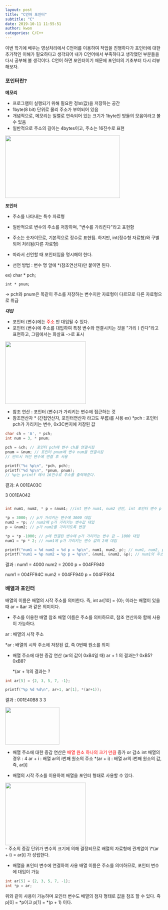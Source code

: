 ```yaml
---
layout: post
title: "C언어 포인터"
subtitle: "C"
date: 2019-10-11 11:55:51
author: kwon
categories: C/C++
---
```

이번 학기에 배우는 영상처리에서 C언어를 이용하여 작업을 진행하다가 포인터에 대한 추가적인 이해가 필요하다고 생각되어 내가 C언어에서 부족하다고 생각했던 부분들을 다시 공부해 볼 생각이다. C언어 하면 포인터이기 때문에 포인터의 기초부터 다시 리뷰해보자.

### 포인터란?
**메모리**
- 프로그램이 실행되기 위해 필요한 정보(값)을 저장하는 공간
- 1byte(8 bit) 단위로 물리 주소가 부여되어 있음
- 개념적으로, 메모리는 일렬로 연속되어 있는 크기가 1byte인 방들의 모음이라고 볼 수 있음
- 일반적으로 주소의 길이는 4bytes이고, 주소는 16진수로 표현

<div style="width: 90%; height: 200px;">
    <img src="https://kyu9341.github.io/assets/cpointer1.png" style="width: 90%
    ; height: 200px;">
</div>

**포인터**
- 주소를 나타내는 특수 자료형
- 일반적으로 변수의 주소를 저장하며, "변수를 가리킨다"라고 표현함
- 주소는 숫자이므로, 기본적으로 정수로 표현됨. 하지만, int(정수형 자료형)와 구별되어 처리됨(다른 자료형)
- 따라서 선언할 때 포인터임을 명시해야 한다.

- 선언 방법 : 변수 명 앞에 \*(참조연산자)만 붙이면 된다.

ex) char * pch;

    int * pnum;

-> pch와 pnum은 똑같이 주소를 저장하는 변수지만 자료형이 다르므로 다른 자료형으로 취급



***대입***
- 포인터 (변수)에는 <span style="color:red">주소</span>
만 대입될 수 있다.
- 포인터 (변수)에 주소를 대입하여 특정 변수와 연결시키는 것을 "가리ㅣ킨다"라고 표현하고, 그림에서는 화살표 ->로 표시

<div style="width: 80%; height: 200px;">
    <img src="https://kyu9341.github.io/assets/cpointer2.png" style="width: 80%
    ; height: 200px;">
</div>

- 참조 연산 : 포인터 (변수)가 가리키는 변수에 접근하는 것
- 참조연산자 * (간접연산자, 포인터연산자 라고도 부름)를 사용
ex) \*pch : 포인터 pch가 가리키는 변수, 0x3C번지에 저장된 값

```c
char ch = 'A', * pch;
int num = 3, * pnum;

pch = &ch; // 포인터 pch에 변수 ch를 연결시킴
pnum = &num; // 포인터 pnum에 변수 num을 연결시킴
// 반드시 어던 변수에 연결 후 사용

printf("%c %p\n", *pch, pch);
printf("%d %p\n", *pnum, pnum);
// %p는 printf 에서 16진수로 주소를 출력해준다.
```

결과:
  A 001EA03C

  3 001EA042

```c

int num1, num2, * p = &num1; //int 변수 num1, num2 선언, int 포인터 변수 p 선언 및 num1의 주소로 초기화

*p = 3000; // p가 가리키는 변수에 3000 대입
num2 = *p; // num2에 p가 가리키는 변수값 대입
p = &num2; // p가 num2를 가리키도록 변경

*p = *p -1000; // p에 연결된 변수에 p가 가리키는 변수 값 – 1000 대입
num1 = *p * 2; // num1에 p가 가리키는 변수 값의 2배 대입

printf("num1 = %d num2 = %d p = %p\n", num1, num2, p); // num1, num2, p를 출력핚다.
printf("num1 = %p num2 = %p p = %p\n", &num1, &num2, &p); // num1의 주소, num2의 주소, p의 주소를 출력핚다

```

결과 :
num1 = 4000 num2 = 2000 p = 004FF940

num1 = 004FF94C num2 = 004FF940 p = 004FF934

### 배열과 포인터
배열의 이름은 배열의 시작 주소를 의미한다. 즉, int ar[10] = {0}; 이라는 배열이 있을때 ar = &ar 과 같은 의미이다.

- 주소를 이용한 배열 참조
배열 이름은 주소를 의미하므로, 참조 연산자와 함께 사용이 가능하다.

ar : 배열의 시작 주소

\*ar : 배열의 시작 주소에 저장된 값, 즉 0번째 원소를 의미

- 배열 주소에 대한 증감 연산 (ar의 값이 0xB4일 때)
  ar + 1 의 결과는? 0xB5? 0xB8?

  \*(ar + 1)의 결과는 ?

```c
int ar[5] = {2, 3, 5, 7, -1};

printf("%p %d %d\n", ar+1, ar[1], *(ar+1));

```
결과 : 001E40B8 3 3

<div style="width: 70%; height: 120px;">
    <img src="https://kyu9341.github.io/assets/cpointer.png" style="width: 70%
    ; height: 120px;">
</div>

- 배열 주소에 대한 증감 연산은  <span style="color:red">배열 원소 하나의 크기 만큼</span> 증가 or 감소
int 배열의 경우 : 4
ar + i : 배열 ar의 i번째 원소의 주소
\*(ar + i) : 배열 ar의 i번째 원소의 값, 즉, ar[i]

- 배열의 시작 주소를 이용하여 배열을 포인터 형태로 사용할 수 있다.
<div style="width: 80%; height: 200px;">
<img src="https://kyu9341.github.io/assets/cpointer3.png" style="width: 80%
; height: 200px;">
</div>
- 주소의 증감 단위가 변수의 크기에 의해 결정되므로 배열의 자료형에 관계없이 \*(ar + i) = ar[i] 가 성립한다.

- 배열을 포인터 변수에 연결하여 사용
배열 이름은 주소를 의미하므로, 포인터 변수에 대입이 가능
```c
int ar[5] = {2, 3, 5, 7, -1};
int *p = ar;
```
위와 같이 사용이 가능하며 포인터 변수도 배열의 첨자 형태로 값을 참조 할 수 있다. 즉 p[0] = \*p이고 p[1] = \*(p + 1) 이다.
